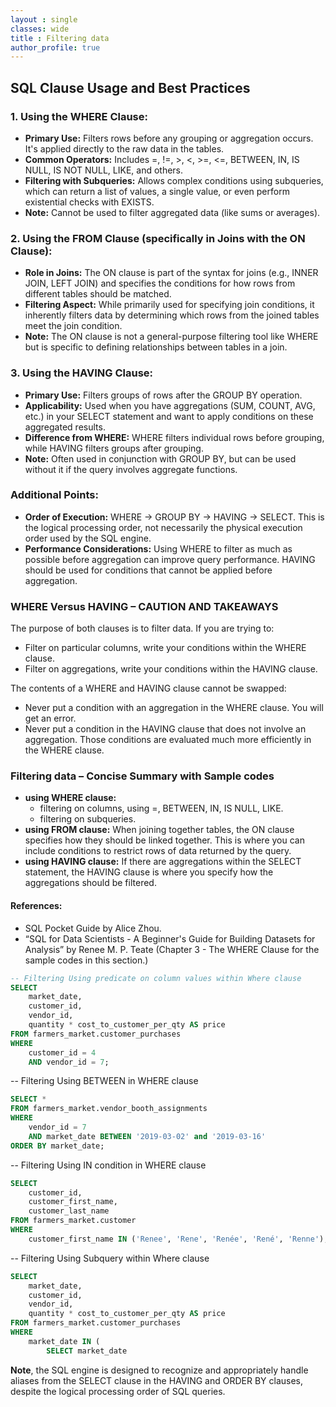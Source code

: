 ```yaml
---
layout : single
classes: wide
title : Filtering data
author_profile: true
---
```

  
## SQL Clause Usage and Best Practices

### 1. Using the WHERE Clause:
- **Primary Use:** Filters rows before any grouping or aggregation occurs. It's applied directly to the raw data in the tables.
- **Common Operators:** Includes =, !=, >, <, >=, <=, BETWEEN, IN, IS NULL, IS NOT NULL, LIKE, and others.
- **Filtering with Subqueries:** Allows complex conditions using subqueries, which can return a list of values, a single value, or even perform existential checks with EXISTS.
- **Note:** Cannot be used to filter aggregated data (like sums or averages).

### 2. Using the FROM Clause (specifically in Joins with the ON Clause):
- **Role in Joins:** The ON clause is part of the syntax for joins (e.g., INNER JOIN, LEFT JOIN) and specifies the conditions for how rows from different tables should be matched.
- **Filtering Aspect:** While primarily used for specifying join conditions, it inherently filters data by determining which rows from the joined tables meet the join condition.
- **Note:** The ON clause is not a general-purpose filtering tool like WHERE but is specific to defining relationships between tables in a join.

### 3. Using the HAVING Clause:
- **Primary Use:** Filters groups of rows after the GROUP BY operation.
- **Applicability:** Used when you have aggregations (SUM, COUNT, AVG, etc.) in your SELECT statement and want to apply conditions on these aggregated results.
- **Difference from WHERE:** WHERE filters individual rows before grouping, while HAVING filters groups after grouping.
- **Note:** Often used in conjunction with GROUP BY, but can be used without it if the query involves aggregate functions.

### Additional Points:
- **Order of Execution:** WHERE -> GROUP BY -> HAVING -> SELECT. This is the logical processing order, not necessarily the physical execution order used by the SQL engine.
- **Performance Considerations:** Using WHERE to filter as much as possible before aggregation can improve query performance. HAVING should be used for conditions that cannot be applied before aggregation.

### WHERE Versus HAVING – CAUTION AND TAKEAWAYS
The purpose of both clauses is to filter data. If you are trying to: 
- Filter on particular columns, write your conditions within the WHERE clause.
- Filter on aggregations, write your conditions within the HAVING clause.

The contents of a WHERE and HAVING clause cannot be swapped: 
- Never put a condition with an aggregation in the WHERE clause. You will get an error.
- Never put a condition in the HAVING clause that does not involve an aggregation. Those conditions are evaluated much more efficiently in the WHERE clause.

### Filtering data – Concise Summary with Sample codes
- **using WHERE clause:**
  - filtering on columns, using =, BETWEEN, IN, IS NULL, LIKE.
  - filtering on subqueries.
- **using FROM clause:** When joining together tables, the ON clause specifies how they should be linked together. This is where you can include conditions to restrict rows of data returned by the query.
- **using HAVING clause:** If there are aggregations within the SELECT statement, the HAVING clause is where you specify how the aggregations should be filtered.

#### References:
- SQL Pocket Guide by Alice Zhou.
- “SQL for Data Scientists - A Beginner's Guide for Building Datasets for Analysis” by Renee M. P. Teate (Chapter 3 - The WHERE Clause for the sample codes in this section.)

```sql
-- Filtering Using predicate on column values within Where clause
SELECT
    market_date,
    customer_id,
    vendor_id,
    quantity * cost_to_customer_per_qty AS price
FROM farmers_market.customer_purchases
WHERE
    customer_id = 4
    AND vendor_id = 7;
```

-- Filtering Using BETWEEN in WHERE clause  
```sql
SELECT *
FROM farmers_market.vendor_booth_assignments
WHERE
    vendor_id = 7 
    AND market_date BETWEEN '2019-03-02' and '2019-03-16'
ORDER BY market_date;
```

-- Filtering Using IN condition in WHERE clause
```sql  
SELECT
    customer_id,
    customer_first_name,
    customer_last_name
FROM farmers_market.customer
WHERE
    customer_first_name IN ('Renee', 'Rene', 'Renée', 'René', 'Renne');
```
  
-- Filtering Using Subquery within Where clause
```sql
SELECT
    market_date,
    customer_id,
    vendor_id,
    quantity * cost_to_customer_per_qty AS price
FROM farmers_market.customer_purchases
WHERE
    market_date IN (
        SELECT market_date      
```
**Note**, the SQL engine is designed to recognize and appropriately handle aliases from the SELECT clause in the HAVING and ORDER BY clauses, despite the logical processing order of SQL queries. 